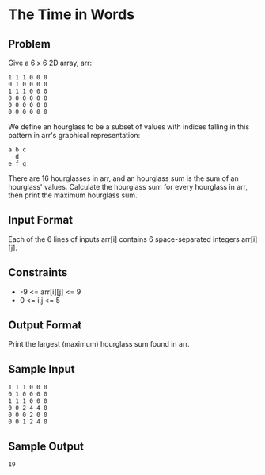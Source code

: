# The Time in Words
## Problem
Give a 6 x 6 2D array, arr:
```
1 1 1 0 0 0
0 1 0 0 0 0
1 1 1 0 0 0
0 0 0 0 0 0
0 0 0 0 0 0
0 0 0 0 0 0
```
We define an hourglass to be a subset of values with indices falling in this pattern in arr's graphical representation:
```
a b c
  d
e f g
```
There are 16 hourglasses in arr, and an hourglass sum is the sum of an hourglass' values. Calculate the hourglass sum for every hourglass in arr, then print the maximum hourglass sum.
## Input Format
Each of the 6 lines of inputs arr[i] contains 6 space-separated integers arr[i][j].
## Constraints
- -9 <= arr[i][j] <= 9
- 0 <= i,j <= 5
## Output Format
Print the largest (maximum) hourglass sum found in arr.
## Sample Input
```
1 1 1 0 0 0
0 1 0 0 0 0
1 1 1 0 0 0
0 0 2 4 4 0
0 0 0 2 0 0
0 0 1 2 4 0
```
## Sample Output
```
19
```